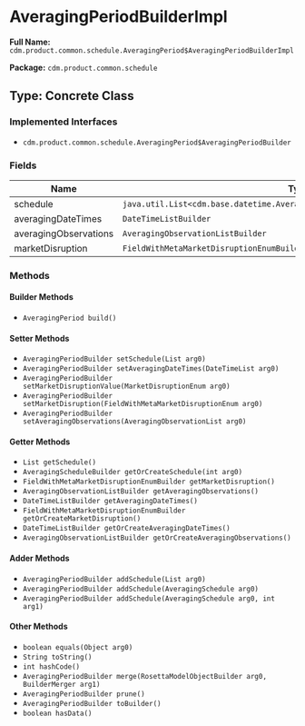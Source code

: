 # AveragingPeriodBuilderImpl

**Full Name:** `cdm.product.common.schedule.AveragingPeriod$AveragingPeriodBuilderImpl`

**Package:** `cdm.product.common.schedule`

## Type: Concrete Class

### Implemented Interfaces

- `cdm.product.common.schedule.AveragingPeriod$AveragingPeriodBuilder`

### Fields

| Name | Type | Description |
|------|------|-------------|
| schedule | `java.util.List<cdm.base.datetime.AveragingSchedule$AveragingScheduleBuilder>` |  |
| averagingDateTimes | `DateTimeListBuilder` |  |
| averagingObservations | `AveragingObservationListBuilder` |  |
| marketDisruption | `FieldWithMetaMarketDisruptionEnumBuilder` |  |

### Methods

#### Builder Methods

- `AveragingPeriod build()`

#### Setter Methods

- `AveragingPeriodBuilder setSchedule(List arg0)`
- `AveragingPeriodBuilder setAveragingDateTimes(DateTimeList arg0)`
- `AveragingPeriodBuilder setMarketDisruptionValue(MarketDisruptionEnum arg0)`
- `AveragingPeriodBuilder setMarketDisruption(FieldWithMetaMarketDisruptionEnum arg0)`
- `AveragingPeriodBuilder setAveragingObservations(AveragingObservationList arg0)`

#### Getter Methods

- `List getSchedule()`
- `AveragingScheduleBuilder getOrCreateSchedule(int arg0)`
- `FieldWithMetaMarketDisruptionEnumBuilder getMarketDisruption()`
- `AveragingObservationListBuilder getAveragingObservations()`
- `DateTimeListBuilder getAveragingDateTimes()`
- `FieldWithMetaMarketDisruptionEnumBuilder getOrCreateMarketDisruption()`
- `DateTimeListBuilder getOrCreateAveragingDateTimes()`
- `AveragingObservationListBuilder getOrCreateAveragingObservations()`

#### Adder Methods

- `AveragingPeriodBuilder addSchedule(List arg0)`
- `AveragingPeriodBuilder addSchedule(AveragingSchedule arg0)`
- `AveragingPeriodBuilder addSchedule(AveragingSchedule arg0, int arg1)`

#### Other Methods

- `boolean equals(Object arg0)`
- `String toString()`
- `int hashCode()`
- `AveragingPeriodBuilder merge(RosettaModelObjectBuilder arg0, BuilderMerger arg1)`
- `AveragingPeriodBuilder prune()`
- `AveragingPeriodBuilder toBuilder()`
- `boolean hasData()`


